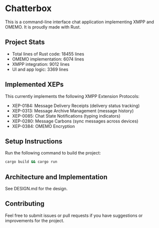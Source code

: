 # Chatterbox

This is a command-line interface chat application
implementing XMPP and OMEMO. It is proudly made with Rust.

## Project Stats

- Total lines of Rust code: 18455 lines
- OMEMO implementation: 6074 lines
- XMPP integration: 9012 lines
- UI and app logic: 3369 lines

## Implemented XEPs

This currently implements the following XMPP Extension Protocols:

- XEP-0184: Message Delivery Receipts (delivery status tracking)
- XEP-0313: Message Archive Management (message history)
- XEP-0085: Chat State Notifications (typing indicators)
- XEP-0280: Message Carbons (sync messages across devices)
- XEP-0384: OMEMO Encryption

## Setup Instructions

Run the following command to build the project:

   ```bash
   cargo build && cargo run
   ```

## Architecture and Implementation

See DESIGN.md for the design.

## Contributing

Feel free to submit issues or pull requests if you have suggestions or improvements for the project.
